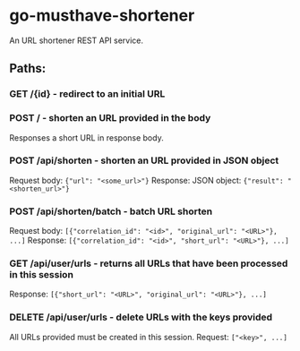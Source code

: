 # go-musthave-shortener
An URL shortener REST API service.

## Paths:
### GET /{id} - redirect to an initial URL
### POST / - shorten an URL provided in the body
Responses a short URL in response body.
### POST /api/shorten - shorten an URL provided in JSON object
Request body: ```{"url": "<some_url>"}```
Response: JSON object: ```{"result": "<shorten_url>"}```
### POST /api/shorten/batch - batch URL shorten
Request body: ```[{"correlation_id": "<id>", "original_url": "<URL>"}, ...]```
Response: ```[{"correlation_id": "<id>", "short_url": "<URL>"}, ...]```
### GET /api/user/urls - returns all URLs that have been processed in this session
Response: ```[{"short_url": "<URL>", "original_url": "<URL>"}, ...]```
### DELETE /api/user/urls - delete URLs with the keys provided
All URLs provided must be created in this session.
Request: ```["<key>", ...]```
